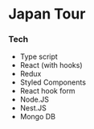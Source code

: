 # Japan Tour

### Tech

- Type script
- React (with hooks)
- Redux
- Styled Components
- React hook form
- Node.JS
- Nest.JS
- Mongo DB
